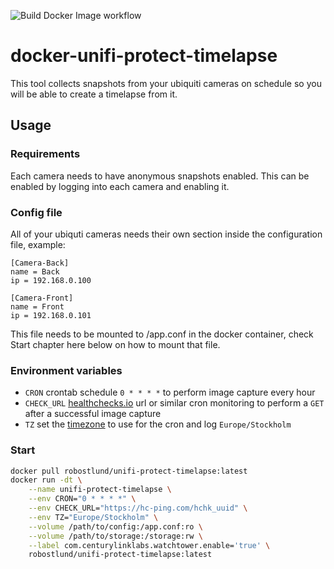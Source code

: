 ![Build Docker Image workflow](https://github.com/robinostlund/docker-unifi-protect-timelapse/actions/workflows/docker-build.yml/badge.svg)

# docker-unifi-protect-timelapse
This tool collects snapshots from your ubiquiti cameras on schedule so you will be able to create a timelapse from it.

## Usage

### Requirements
Each camera needs to have anonymous snapshots enabled. This can be enabled by logging into each camera and enabling it.

### Config file
All of your ubiquti cameras needs their own section inside the configuration file, example:
```
[Camera-Back]
name = Back
ip = 192.168.0.100

[Camera-Front]
name = Front
ip = 192.168.0.101
```
This file needs to be mounted to /app.conf in the docker container, check Start chapter here below on how to mount that file.

### Environment variables
* `CRON` crontab schedule `0 * * * *` to perform image capture every hour
* `CHECK_URL` [healthchecks.io](https://healthchecks.io) url or similar cron monitoring to perform a `GET` after a successful image capture
* `TZ` set the [timezone](https://en.wikipedia.org/wiki/List_of_tz_database_time_zones) to use for the cron and log `Europe/Stockholm`

### Start
```sh
docker pull robostlund/unifi-protect-timelapse:latest
docker run -dt \
    --name unifi-protect-timelapse \
    --env CRON="0 * * * *" \
    --env CHECK_URL="https://hc-ping.com/hchk_uuid" \
    --env TZ="Europe/Stockholm" \
    --volume /path/to/config:/app.conf:ro \
    --volume /path/to/storage:/storage:rw \
    --label com.centurylinklabs.watchtower.enable='true' \
    robostlund/unifi-protect-timelapse:latest
```